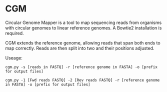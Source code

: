 # CGM

Circular Genome Mapper is a tool to map sequencing reads from organisms with circular genomes to linear reference genomes.  A Bowtie2 installation is required.

CGM extends the reference genome, allowing reads that span both ends to map correctly.  Reads are then split into two and their positions adjusted.

Useage:

```
cgm.py -s [reads in FASTQ] -r [reference genome in FASTA] -o [prefix for output files]
```

```
cgm.py -1 [Fwd reads FASTQ] -2 [Rev reads FASTQ] -r [reference genome in FASTA] -o [prefix for output files]
```
